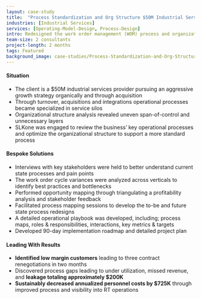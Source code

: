 ```yaml
---
layout: case-study
title:  "Process Standardization and Org Structure $50M Industrial Services Provider"
industries: [Industrial Services]
services: [Operating-Model-Design, Process-Design]
intro: Redesigned the work order management (WOM) process and organizational structure for a growing industrial services firm actively undergoing integration and restructuring
team-size: 2 consultants
project-length: 2 months
tags: Featured
background_image: case-studies/Process-Standardization-and-Org-Structure-50M-Intustrial-Services-Provider.jpg
---
```


#### Situation
- The client is a $50M industrial services provider pursuing an aggressive growth strategy organically and through acquisition
- Through turnover, acquisitions and integrations operational processes became specialized in service silos
- Organizational structure analysis revealed uneven span-of-control and unnecessary layers
- SLKone was engaged to review the business’ key operational processes and optimize the organizational structure to support a more standard process

#### Bespoke Solutions
- Interviews with key stakeholders were held to better understand current state processes and pain points
- The work order cycle variances were analyzed across verticals to identify best practices and bottlenecks
- Performed opportunity mapping through triangulating a profitability analysis and stakeholder feedback 
- Facilitated process mapping sessions to develop the to-be and future state process redesigns
- A detailed operational playbook was developed, including; process maps, roles & responsibilities, interactions, key metrics & targets
- Developed 90-day implementation roadmap and detailed project plan

#### Leading With Results
- **Identified low margin customers** leading to three contract renegotiations in two months 
- Discovered process gaps leading to under utilization, missed revenue, and **leakage totaling approximately $200K**
- **Sustainably decreased annualized personnel costs by $725K** through improved process and visibility into  RT operations 
